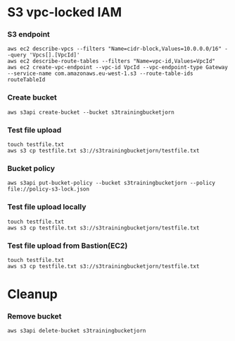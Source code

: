 # S3 vpc-locked IAM

### S3 endpoint

```
aws ec2 describe-vpcs --filters "Name=cidr-block,Values=10.0.0.0/16" --query 'Vpcs[].[VpcId]'
aws ec2 describe-route-tables --filters "Name=vpc-id,Values=VpcId"
aws ec2 create-vpc-endpoint --vpc-id VpcId --vpc-endpoint-type Gateway --service-name com.amazonaws.eu-west-1.s3 --route-table-ids routeTableId
```



### Create bucket

```
aws s3api create-bucket --bucket s3trainingbucketjorn
```

### Test file upload

```
touch testfile.txt
aws s3 cp testfile.txt s3://s3trainingbucketjorn/testfile.txt
```

### Bucket policy

```
aws s3api put-bucket-policy --bucket s3trainingbucketjorn --policy file://policy-s3-lock.json
```


### Test file upload locally

```
touch testfile.txt
aws s3 cp testfile.txt s3://s3trainingbucketjorn/testfile.txt
```

### Test file upload from Bastion(EC2)

```
touch testfile.txt
aws s3 cp testfile.txt s3://s3trainingbucketjorn/testfile.txt
```

# Cleanup

### Remove bucket
```
aws s3api delete-bucket s3trainingbucketjorn
```